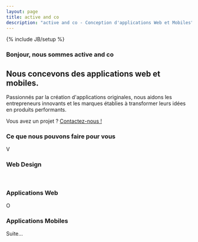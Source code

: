```yaml
---
layout: page
title: active and co 
description: "active and co - Conception d'applications Web et Mobiles"
---
```

{% include JB/setup %}

  

<div class="center-text">
  <h3 class="line"><span class="bg vcard">Bonjour, nous sommes <span class="fn org">active and co</span></span></h3>
</div>

<section class="hero-unit center-text">
  <h1>Nous concevons des applications web et mobiles.</h1>
  <p>
    Passionnés par la création d'applications originales, 
    nous aidons les entrepreneurs innovants et les marques établies à transformer leurs idées en produits performants.
  </p>
  <div>
    <span class="contact-us">Vous avez un projet ? </span>
    <span class="contact-us-btn">
      <a href="mailto:hello@activeand.co">Contactez-nous !</a>
    </span>
  </div>
</section>

<div class="center-text">
  <h3 class="line"><span class="bg">Ce que nous pouvons faire pour vous</span></h3>
</div>

<div class="row">
  <div class="span4 center-text">
    <span class="pictograms hundred">V</span>
    <h3>Web Design</h3>
    <!--
    <p>
      HTML5, CSS3, Responsive web design, UX design, Ergonomie web.
    </p>
    <p><a href="#" data-toggle="popover" class="btn">En savoir +</a></p>
    -->
  </div>

  <div class="span4 center-text">
    <i class="icon-cogs skill-icon">&nbsp;</i>
    <h3>Applications Web</h3>
    <!--
    <p>
      Consulting technique, rédaction de cahier des charges, Application web, Ruby on Rails, Architecture, scalable, optimisation de base de données
    </p>
    <p><a class="btn" data-toggle="popover" href="#">En savoir +</a></p>
    -->
 </div>
  <div class="span4 center-text">
    <span class="pictograms hundred">O</span> 
    <h3>Applications Mobiles</h3>
    <!--
    <p>Application smartphone</p>
    <p><a class="btn" data-toggle="popover" href="#">En savoir +</a></p>
    -->
  </div>

  <div style="width: 100%; height: 5000px;">
   Suite... 
  </div>
</div>

